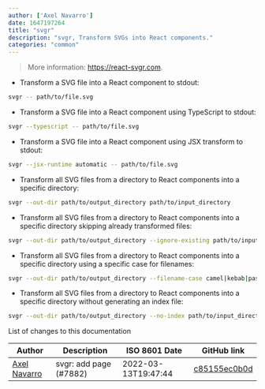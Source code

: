 ```yaml
---
author: ['Axel Navarro']
date: 1647197264
title: "svgr"
description: "svgr, Transform SVGs into React components."
categories: "common"
---
```

> More information: <https://react-svgr.com>.

- Transform a SVG file into a React component to stdout:

```bash
svgr -- path/to/file.svg
```

- Transform a SVG file into a React component using TypeScript to stdout:

```bash
svgr --typescript -- path/to/file.svg
```

- Transform a SVG file into a React component using JSX transform to stdout:

```bash
svgr --jsx-runtime automatic -- path/to/file.svg
```

- Transform all SVG files from a directory to React components into a specific directory:

```bash
svgr --out-dir path/to/output_directory path/to/input_directory
```

- Transform all SVG files from a directory to React components into a specific directory skipping already transformed files:

```bash
svgr --out-dir path/to/output_directory --ignore-existing path/to/input_directory
```

- Transform all SVG files from a directory to React components into a specific directory using a specific case for filenames:

```bash
svgr --out-dir path/to/output_directory --filename-case camel|kebab|pascal path/to/input_directory
```

- Transform all SVG files from a directory to React components into a specific directory without generating an index file:

```bash
svgr --out-dir path/to/output_directory --no-index path/to/input_directory
```
List of changes to this documentation


Author | Description | ISO 8601 Date | GitHub link
------|-----|-----|-----
[Axel Navarro](mailto:navarroaxel@gmail.com) | svgr: add page (#7882) | 2022-03-13T19:47:44 | [c85155ec0b0d](https://github.com/tldr-pages/tldr/commit/c85155ec0b0df7535edc597409bd4ab5365e9479)

